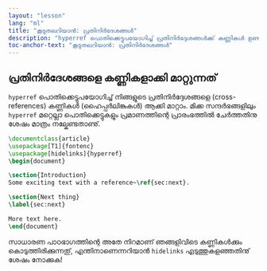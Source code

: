```yaml
---
layout: "lesson"
lang: "ml"
title: "കൂടുതലറിയാൻ: പ്രതിനിര്‍ദേശങ്ങള്‍"
description: "hyperref പൊതിക്കെട്ടുപയോഗിച്ച് പ്രതിനിര്‍ദ്ദേശങ്ങള്‍ക്ക് കണ്ണികൾ ഉണ്ടാക്കുന്നതെങ്ങനെയെന്ന് ഈ പാഠത്തിൽ കാണാം."
toc-anchor-text: "കൂടുതലറിയാൻ: പ്രതിനിര്‍ദേശങ്ങള്‍"
---
```


## പ്രതിനിര്‍ദേശങ്ങളെ കണ്ണികളാക്കി മാറ്റുന്നത്

`hyperref` പൊതിക്കെട്ടുപയോഗിച്ച് നിങ്ങളുടെ പ്രതിനിര്‍ദ്ദേശങ്ങളെ (cross-references) കണ്ണികൾ (ഹൈപ്പർലിങ്കുകൾ)
ആക്കി മാറ്റാം. മിക്ക സന്ദര്‍ഭങ്ങളിലും `hyperref` മറ്റെല്ലാ പൊതിക്കെട്ടുകളും പ്രമാണത്തിന്റെ പ്രാരംഭത്തിൽ ചേര്‍ത്തതിനു ശേഷം
മാത്രം നല്കേണ്ടതാണു്.

```latex
\documentclass{article}
\usepackage[T1]{fontenc}
\usepackage[hidelinks]{hyperref}
\begin{document}

\section{Introduction}
Some exciting text with a reference~\ref{sec:next}.

\section{Next thing}
\label{sec:next}

More text here.
\end{document}
```

സാധാരണ പാഠഭാഗത്തിന്റെ അതേ നിറമാണ് ഞങ്ങളിവിടെ കണ്ണികള്‍ക്കും കൊടുത്തിരിക്കുന്നതു്, എന്തിനാണെന്നറിയാൻ 
`hidelinks` എടുത്തുകളഞ്ഞതിനു് ശേഷം നോക്കുക!
